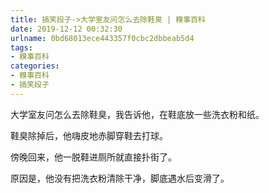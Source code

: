 ```yaml
---
title: 搞笑段子->大学室友问怎么去除鞋臭 | 糗事百科
date: 2019-12-12 00:32:30
urlname: 0bd68013ece443357f0cbc2dbbeab5d4
tags: 
- 糗事百科
categories:
- 糗事百科
- 搞笑段子
---
```

大学室友问怎么去除鞋臭，我告诉他，在鞋底放一些洗衣粉和纸。

鞋臭除掉后，他嗨皮地赤脚穿鞋去打球。

傍晚回来，他一脱鞋进厕所就直接扑街了。

原因是，他没有把洗衣粉清除干净，脚底遇水后变滑了。


